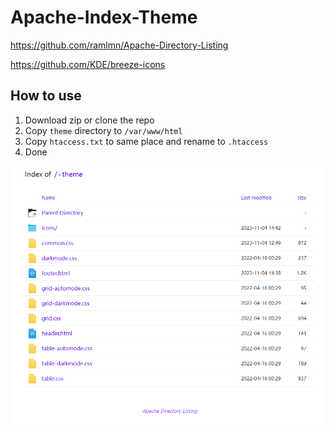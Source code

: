 # Apache-Index-Theme

https://github.com/ramlmn/Apache-Directory-Listing

https://github.com/KDE/breeze-icons

## How to use

1. Download zip or clone the repo
2. Copy `theme` directory to `/var/www/html`
3. Copy `htaccess.txt` to same place and rename to `.htaccess`
4. Done

![img](1.png)